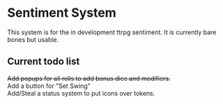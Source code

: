 # Sentiment System

This system is for the in development ttrpg sentiment. It is currently bare bones but usable.

## Current todo list
~~Add popups for all rolls to add bonus dice and modifiers.~~  
Add a button for "Set Swing"  
Add/Steal a status system to put icons over tokens.    
